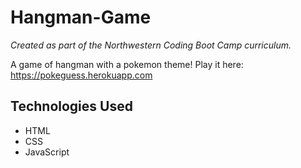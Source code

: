 # Hangman-Game
_Created as part of the Northwestern Coding Boot Camp curriculum._

A game of hangman with a pokemon theme! Play it here: https://pokeguess.herokuapp.com

## Technologies Used
* HTML
* CSS
* JavaScript
